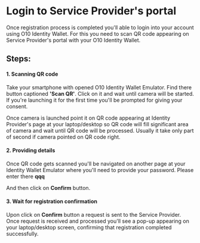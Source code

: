 ﻿# Login to Service Provider's portal

Once registration process is completed you'll able to login into your account using O10 Identity Wallet. 
For this you need to scan QR code appearing on Service Provider's portal with your O10 Identity Wallet.

## Steps:

#### 1. Scanning QR code

Take your smartphone with opened O10 Identity Wallet Emulator. 
Find there button captioned **'Scan QR'**.
Click on it and wait until camera will be started. 
If you're launching it for the first time you'll be prompted for giving your consent.

Once camera is launched point it on QR code appearing at Identity Provider's page at your laptop/desktop so QR code will fill significant area of camera and wait until QR code will be processed. 
Usually it take only part of second if camera pointed on QR code right.

#### 2. Providing details

Once QR code gets scanned you'll be navigated on another page at your Identity Wallet Emulator where you'll need to provide your password. Please enter there **qqq**

And then click on **Confirm** button.

#### 3. Wait for registration confirmation

Upon click on **Confirm** button a request is sent to the Service Provider. 
Once request is received and processed you'll see a pop-up appearing on your laptop/desktop screen, confirming that registration completed successfully.
